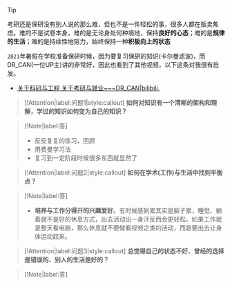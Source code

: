

> [!TIP]
> 考研还是保研没有别人说的那么难，但也不是一件轻松的事，很多人都在贩卖焦虑。难的不是试卷本身，难的是无论身处何种境地，保持**良好的心态**；难的是**规律的生活**；难的是持续性地努力，始终保持一种**积极向上的状态**

`2021`年暑假在学校准备保研时候，因为要复习保研的知识(卡尔曼滤波)，而DR_CAN(一位UP主)讲的非常好，因此也看到了其他视频，以下这条对我很有启发。
- [关于科研与工程,关于考研与就业~~~DR_CAN|bilibili.](https://www.bilibili.com/video/BV1vK4y1v7tS?spm_id_from=333.999.0.0)



<!-- ?> **问题1：** 如何对知识有一个清晰的架构和理解，学过的知识如何变为自己的知识？ -->
> [!Attention|label:问题1|style:callout]
>  **如何对知识有一个清晰的架构和理解，学过的知识如何变为自己的知识？**

> [!Note|label:答]
> - 反反复复的练习，回顾
> - 用费曼学习法
> - 复习到一定阶段时候很多东西就显然了

> [!Attention|label:问题2|style:callout]
>  **如何在学术(工作)与生活中找到平衡点？**

> [!Note|label:答]
> - **培养与工作分得开的兴趣爱好**。有时候感到累其实是脑子累，睡觉、躺着就不是好的休息方式，出去活动出一身汗反而会更轻松。如果工作就是整天看电脑，那么休息就不要做看视频之类的活动，而是要出去让身体运动起来。

> [!Attention|label:问题3|style:callout]
>  **总觉得自己的状态不好、曾经的选择是错误的、别人的生活是好的？**


> [!Note|label:答]
> 

